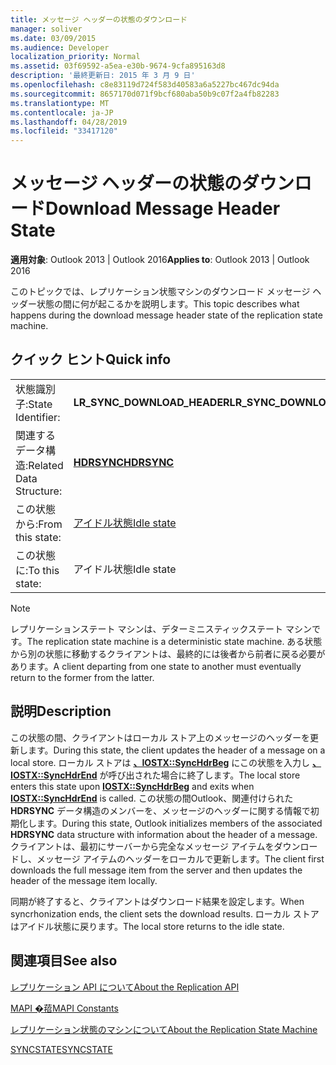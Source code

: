```yaml
---
title: メッセージ ヘッダーの状態のダウンロード
manager: soliver
ms.date: 03/09/2015
ms.audience: Developer
localization_priority: Normal
ms.assetid: 03f69592-a5ea-e30b-9674-9cfa895163d8
description: '最終更新日: 2015 年 3 月 9 日'
ms.openlocfilehash: c8e83119d724f583d40583a6a5227bc467dc94da
ms.sourcegitcommit: 8657170d071f9bcf680aba50b9c07f2a4fb82283
ms.translationtype: MT
ms.contentlocale: ja-JP
ms.lasthandoff: 04/28/2019
ms.locfileid: "33417120"
---
```

# <a name="download-message-header-state"></a><span data-ttu-id="ca98f-103">メッセージ ヘッダーの状態のダウンロード</span><span class="sxs-lookup"><span data-stu-id="ca98f-103">Download Message Header State</span></span>

  
  
<span data-ttu-id="ca98f-104">**適用対象**: Outlook 2013 | Outlook 2016</span><span class="sxs-lookup"><span data-stu-id="ca98f-104">**Applies to**: Outlook 2013 | Outlook 2016</span></span> 
  
 <span data-ttu-id="ca98f-105">このトピックでは、レプリケーション状態マシンのダウンロード メッセージ ヘッダー状態の間に何が起こるかを説明します。</span><span class="sxs-lookup"><span data-stu-id="ca98f-105">This topic describes what happens during the download message header state of the replication state machine.</span></span> 
  
## <a name="quick-info"></a><span data-ttu-id="ca98f-106">クイック ヒント</span><span class="sxs-lookup"><span data-stu-id="ca98f-106">Quick info</span></span>

|||
|:-----|:-----|
|<span data-ttu-id="ca98f-107">状態識別子:</span><span class="sxs-lookup"><span data-stu-id="ca98f-107">State Identifier:</span></span>  <br/> |<span data-ttu-id="ca98f-108">**LR_SYNC_DOWNLOAD_HEADER**</span><span class="sxs-lookup"><span data-stu-id="ca98f-108">**LR_SYNC_DOWNLOAD_HEADER**</span></span> <br/> |
|<span data-ttu-id="ca98f-109">関連するデータ構造:</span><span class="sxs-lookup"><span data-stu-id="ca98f-109">Related Data Structure:</span></span>  <br/> |<span data-ttu-id="ca98f-110">**[HDRSYNC](hdrsync.md)**</span><span class="sxs-lookup"><span data-stu-id="ca98f-110">**[HDRSYNC](hdrsync.md)**</span></span> <br/> |
|<span data-ttu-id="ca98f-111">この状態から:</span><span class="sxs-lookup"><span data-stu-id="ca98f-111">From this state:</span></span>  <br/> |[<span data-ttu-id="ca98f-112">アイドル状態</span><span class="sxs-lookup"><span data-stu-id="ca98f-112">Idle state</span></span>](idle-state.md) <br/> |
|<span data-ttu-id="ca98f-113">この状態に:</span><span class="sxs-lookup"><span data-stu-id="ca98f-113">To this state:</span></span>  <br/> |<span data-ttu-id="ca98f-114">アイドル状態</span><span class="sxs-lookup"><span data-stu-id="ca98f-114">Idle state</span></span>  <br/> |
   
> [!NOTE]
> <span data-ttu-id="ca98f-115">レプリケーションステート マシンは、デターミニスティックステート マシンです。</span><span class="sxs-lookup"><span data-stu-id="ca98f-115">The replication state machine is a deterministic state machine.</span></span> <span data-ttu-id="ca98f-116">ある状態から別の状態に移動するクライアントは、最終的には後者から前者に戻る必要があります。</span><span class="sxs-lookup"><span data-stu-id="ca98f-116">A client departing from one state to another must eventually return to the former from the latter.</span></span> 
  
## <a name="description"></a><span data-ttu-id="ca98f-117">説明</span><span class="sxs-lookup"><span data-stu-id="ca98f-117">Description</span></span>

<span data-ttu-id="ca98f-118">この状態の間、クライアントはローカル ストア上のメッセージのヘッダーを更新します。</span><span class="sxs-lookup"><span data-stu-id="ca98f-118">During this state, the client updates the header of a message on a local store.</span></span> <span data-ttu-id="ca98f-119">ローカル ストアは **[、IOSTX::SyncHdrBeg](iostx-synchdrbeg.md)** にこの状態を入力し **[、IOSTX::SyncHdrEnd](iostx-synchdrend.md)** が呼び出された場合に終了します。</span><span class="sxs-lookup"><span data-stu-id="ca98f-119">The local store enters this state upon **[IOSTX::SyncHdrBeg](iostx-synchdrbeg.md)** and exits when **[IOSTX::SyncHdrEnd](iostx-synchdrend.md)** is called.</span></span> <span data-ttu-id="ca98f-120">この状態の間Outlook、関連付けられた **HDRSYNC** データ構造のメンバーを、メッセージのヘッダーに関する情報で初期化します。</span><span class="sxs-lookup"><span data-stu-id="ca98f-120">During this state, Outlook initializes members of the associated **HDRSYNC** data structure with information about the header of a message.</span></span> <span data-ttu-id="ca98f-121">クライアントは、最初にサーバーから完全なメッセージ アイテムをダウンロードし、メッセージ アイテムのヘッダーをローカルで更新します。</span><span class="sxs-lookup"><span data-stu-id="ca98f-121">The client first downloads the full message item from the server and then updates the header of the message item locally.</span></span> 
  
<span data-ttu-id="ca98f-122">同期が終了すると、クライアントはダウンロード結果を設定します。</span><span class="sxs-lookup"><span data-stu-id="ca98f-122">When syncrhonization ends, the client sets the download results.</span></span> <span data-ttu-id="ca98f-123">ローカル ストアはアイドル状態に戻ります。</span><span class="sxs-lookup"><span data-stu-id="ca98f-123">The local store returns to the idle state.</span></span>
  
## <a name="see-also"></a><span data-ttu-id="ca98f-124">関連項目</span><span class="sxs-lookup"><span data-stu-id="ca98f-124">See also</span></span>



[<span data-ttu-id="ca98f-125">レプリケーション API について</span><span class="sxs-lookup"><span data-stu-id="ca98f-125">About the Replication API</span></span>](about-the-replication-api.md)
  
[<span data-ttu-id="ca98f-126">MAPI �萔</span><span class="sxs-lookup"><span data-stu-id="ca98f-126">MAPI Constants</span></span>](mapi-constants.md)
  
[<span data-ttu-id="ca98f-127">レプリケーション状態のマシンについて</span><span class="sxs-lookup"><span data-stu-id="ca98f-127">About the Replication State Machine</span></span>](about-the-replication-state-machine.md)
  
[<span data-ttu-id="ca98f-128">SYNCSTATE</span><span class="sxs-lookup"><span data-stu-id="ca98f-128">SYNCSTATE</span></span>](syncstate.md)


